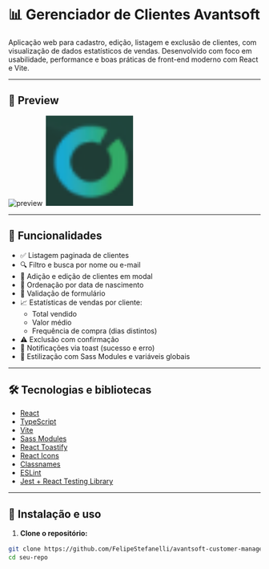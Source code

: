 # 📊 Gerenciador de Clientes Avantsoft

Aplicação web para cadastro, edição, listagem e exclusão de clientes, com visualização de dados estatísticos de vendas. Desenvolvido com foco em usabilidade, performance e boas práticas de front-end moderno com React e Vite.

---

## 📸 Preview

<!-- Substitua o caminho abaixo por uma imagem do projeto (ex: preview.gif ou screenshot.png) -->
![preview](./assets/avantsoft-brand.png)
![preview](./public/apple-touch-icon.png)

---

## 🚀 Funcionalidades

- ✅ Listagem paginada de clientes
- 🔍 Filtro e busca por nome ou e-mail
- 📝 Adição e edição de clientes em modal
- 📅 Ordenação por data de nascimento
- 📧 Validação de formulário
- 📈 Estatísticas de vendas por cliente:
  - Total vendido
  - Valor médio
  - Frequência de compra (dias distintos)
- ⚠️ Exclusão com confirmação
- 🍞 Notificações via toast (sucesso e erro)
- 💅 Estilização com Sass Modules e variáveis globais

---

## 🛠️ Tecnologias e bibliotecas

- [React](https://react.dev/)
- [TypeScript](https://www.typescriptlang.org/)
- [Vite](https://vitejs.dev/)
- [Sass Modules](https://sass-lang.com/)
- [React Toastify](https://fkhadra.github.io/react-toastify/)
- [React Icons](https://react-icons.github.io/react-icons/)
- [Classnames](https://www.npmjs.com/package/classnames)
- [ESLint](https://eslint.org/)
- [Jest + React Testing Library](https://testing-library.com/)

---

## 🔧 Instalação e uso

1. **Clone o repositório:**

```bash
git clone https://github.com/FelipeStefanelli/avantsoft-customer-manager.git
cd seu-repo
